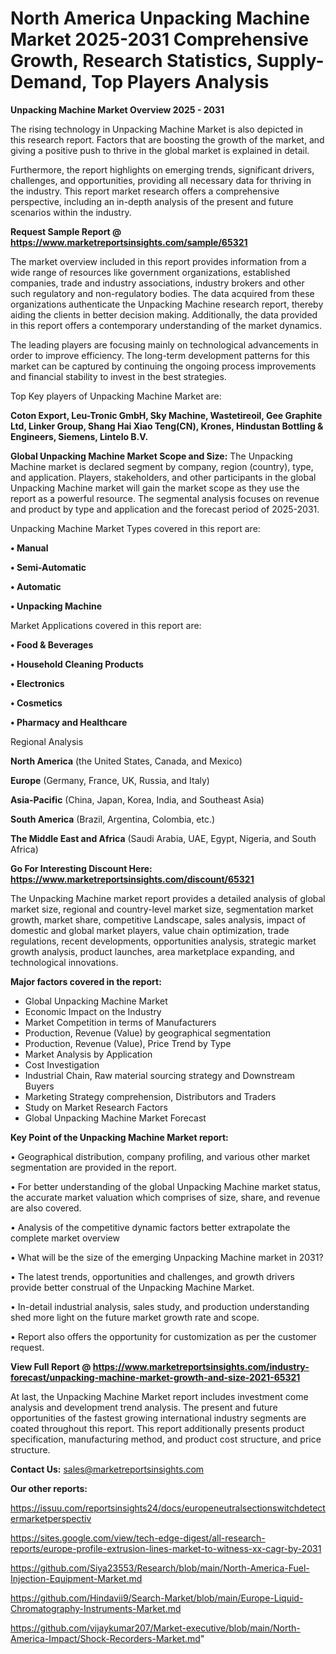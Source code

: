# North America Unpacking Machine Market 2025-2031 Comprehensive Growth, Research Statistics, Supply-Demand,  Top Players Analysis

<Strong> Unpacking Machine Market Overview 2025 - 2031</strong>

The rising technology in Unpacking Machine Market is also depicted in this research report. Factors that are boosting the growth of the market, and giving a positive push to thrive in the global market is explained in detail.

Furthermore, the report highlights on emerging trends, significant drivers, challenges, and opportunities, providing all necessary data for thriving in the industry. This report market research offers a comprehensive perspective, including an in-depth analysis of the present and future scenarios within the industry.

<strong>Request Sample Report @ <a href=https://www.marketreportsinsights.com/sample/65321>https://www.marketreportsinsights.com/sample/65321</a></strong>

The market overview included in this report provides information from a wide range of resources like government organizations, established companies, trade and industry associations, industry brokers and other such regulatory and non-regulatory bodies. The data acquired from these organizations authenticate the Unpacking Machine research report, thereby aiding the clients in better decision making. Additionally, the data provided in this report offers a contemporary understanding of the market dynamics.

The leading players are focusing mainly on technological advancements in order to improve efficiency. The long-term development patterns for this market can be captured by continuing the ongoing process improvements and financial stability to invest in the best strategies.

Top Key players of Unpacking Machine Market are:

<strong>Coton Export, Leu-Tronic GmbH, Sky Machine, Wastetireoil, Gee Graphite Ltd, Linker Group, Shang Hai Xiao Teng(CN), Krones, Hindustan Bottling & Engineers, Siemens, Lintelo B.V.</strong>

<strong><b>Global Unpacking Machine Market Scope and Size:</b></strong>
The Unpacking Machine market is declared segment by company, region (country), type, and application. Players, stakeholders, and other participants in the global Unpacking Machine market will gain the market scope as they use the report as a powerful resource. The segmental analysis focuses on revenue and product by type and application and the forecast period of 2025-2031.

Unpacking Machine Market Types covered in this report are:

<strong>• Manual

• Semi-Automatic

• Automatic

• Unpacking Machine</strong>

Market Applications covered in this report are:

<strong>• Food & Beverages

• Household Cleaning Products

• Electronics

• Cosmetics

• Pharmacy and Healthcare</strong> 

Regional Analysis

<strong>North America</strong> (the United States, Canada, and Mexico)

<strong>Europe</strong> (Germany, France, UK, Russia, and Italy)

<strong>Asia-Pacific</strong> (China, Japan, Korea, India, and Southeast Asia)

<strong>South America</strong> (Brazil, Argentina, Colombia, etc.)

<strong>The Middle East and Africa</strong> (Saudi Arabia, UAE, Egypt, Nigeria, and South Africa)

<strong>Go For Interesting Discount Here: <a href=https://www.marketreportsinsights.com/discount/65321>https://www.marketreportsinsights.com/discount/65321</a></strong>

The Unpacking Machine market report provides a detailed analysis of global market size, regional and country-level market size, segmentation market growth, market share, competitive Landscape, sales analysis, impact of domestic and global market players, value chain optimization, trade regulations, recent developments, opportunities analysis, strategic market growth analysis, product launches, area marketplace expanding, and technological innovations.

<strong><b>Major factors covered in the report:</b></strong>
<ul>
  <li>Global Unpacking Machine Market </li>
  <li>Economic Impact on the Industry</li>
  <li>Market Competition in terms of Manufacturers</li>
  <li>Production, Revenue (Value) by geographical segmentation</li>
  <li>Production, Revenue (Value), Price Trend by Type</li>
  <li>Market Analysis by Application</li>
  <li>Cost Investigation</li>
  <li>Industrial Chain, Raw material sourcing strategy and Downstream Buyers</li>
  <li>Marketing Strategy comprehension, Distributors and Traders</li>
  <li>Study on Market Research Factors</li>
  <li>Global Unpacking Machine Market Forecast</li>
</ul>

<strong><b>Key Point of the Unpacking Machine Market report:</b></strong>

• Geographical distribution, company profiling, and various other market segmentation are provided in the report.

• For better understanding of the global Unpacking Machine market status, the accurate market valuation which comprises of size, share, and revenue are also covered.

• Analysis of the competitive dynamic factors better extrapolate the complete market overview

• What will be the size of the emerging Unpacking Machine market in 2031?

• The latest trends, opportunities and challenges, and growth drivers provide better construal of the Unpacking Machine Market.

• In-detail industrial analysis, sales study, and production understanding shed more light on the future market growth rate and scope.

• Report also offers the opportunity for customization as per the customer request.

<strong><b>View Full Report @ <a href=https://www.marketreportsinsights.com/industry-forecast/unpacking-machine-market-growth-and-size-2021-65321>https://www.marketreportsinsights.com/industry-forecast/unpacking-machine-market-growth-and-size-2021-65321</a></b></strong>


At last, the Unpacking Machine Market report includes investment come analysis and development trend analysis. The present and future opportunities of the fastest growing international industry segments are coated throughout this report. This report additionally presents product specification, manufacturing method, and product cost structure, and price structure.

<strong>Contact Us:</strong>
sales@marketreportsinsights.com

<strong>Our other reports:</strong>

<a href=https://issuu.com/reportsinsights24/docs/europeneutralsectionswitchdetectermarketperspectiv>https://issuu.com/reportsinsights24/docs/europeneutralsectionswitchdetectermarketperspectiv</a>

<a href=https://sites.google.com/view/tech-edge-digest/all-research-reports/europe-profile-extrusion-lines-market-to-witness-xx-cagr-by-2031>https://sites.google.com/view/tech-edge-digest/all-research-reports/europe-profile-extrusion-lines-market-to-witness-xx-cagr-by-2031</a>

<a href=https://github.com/Siya23553/Research/blob/main/North-America-Fuel-Injection-Equipment-Market.md>https://github.com/Siya23553/Research/blob/main/North-America-Fuel-Injection-Equipment-Market.md</a>

<a href=https://github.com/Hindavii9/Search-Market/blob/main/Europe-Liquid-Chromatography-Instruments-Market.md>https://github.com/Hindavii9/Search-Market/blob/main/Europe-Liquid-Chromatography-Instruments-Market.md</a>

<a href=https://github.com/vijaykumar207/Market-executive/blob/main/North-America-Impact/Shock-Recorders-Market.md>https://github.com/vijaykumar207/Market-executive/blob/main/North-America-Impact/Shock-Recorders-Market.md</a>"
